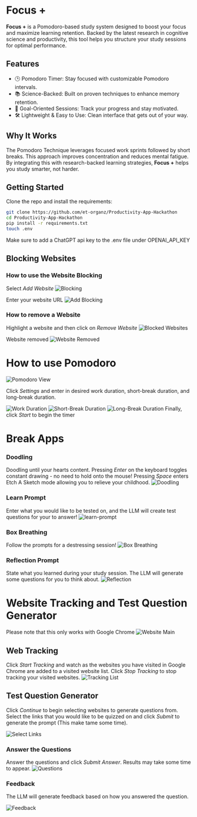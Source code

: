 # Focus +

**Focus +** is a Pomodoro-based study system designed to boost your focus and maximize learning retention. Backed by the latest research in cognitive science and productivity, this tool helps you structure your study sessions for optimal performance.

## Features

- 🕒 Pomodoro Timer: Stay focused with customizable Pomodoro intervals.
- 📚 Science-Backed: Built on proven techniques to enhance memory retention.
- 🎯 Goal-Oriented Sessions: Track your progress and stay motivated.
- 🛠️ Lightweight & Easy to Use: Clean interface that gets out of your way.

## Why It Works

The Pomodoro Technique leverages focused work sprints followed by short breaks. This approach improves concentration and reduces mental fatigue. By integrating this with research-backed learning strategies, **Focus +** helps you study smarter, not harder.

## Getting Started

Clone the repo and install the requirements:

```bash
git clone https://github.com/et-organz/Productivity-App-Hackathon
cd Productivity-App-Hackathon
pip install -r requirements.txt
touch .env
```
Make sure to add a ChatGPT api key to the .env file under OPENAI_API_KEY

## Blocking Websites
### How to use the Website Blocking 

Select *Add Website*
![Blocking](assets/blocking-home-screen.png)

Enter your website URL
![Add Blocking](assets/website-url.png)

### How to remove a Website

Highlight a website and then click on *Remove Website*
![Blocked Websites](assets/added-blocks.png)

Website removed
![Website Removed](assets/website-removed.png)

# How to use Pomodoro
![Pomodoro View](assets/Pomodoro.png)

Click *Settings* and enter in desired work duration, short-break duration, and long-break duration. 

![Work Duration](assets/work-duration.png)
![Short-Break Duration](assets/short%20duration.png)
![Long-Break Duration](assets/long%20duration.png)
Finally, click *Start* to begin the timer

# Break Apps

### Doodling 
Doodling until your hearts content. Pressing *Enter* on the keyboard toggles constant drawing - no need to hold onto the mouse! Pressing *Space* enters Etch A Sketch mode allowing you to relieve your childhood. 
![Doodling](assets/doodling.png
)

### Learn Prompt
Enter what you would like to be tested on, and the LLM will create test questions for your to answer!
![learn-prompt](assets/learn-prompt.png)

### Box Breathing
Follow the prompts for a destressing session!
![Box Breathing](assets/box-breathing.png)

### Reflection Prompt
State what you learned during your study session. The LLM will generate some questions for you to think about. 
![Reflection](assets/reflection.png)

# Website Tracking and Test Question Generator 
Please note that this only works with Google Chrome
![Website Main](assets/webmain.png)

## Web Tracking
Click *Start Tracking* and watch as the websites you have visited in Google Chrome are added to a visited website list. Click *Stop Tracking* to stop tracking your visited websites. 
![Tracking List](assets/tracking-list.png)

## Test Question Generator
Click *Continue* to begin selecting websites to generate questions from. Select the links that you would like to be quizzed on and click *Submit* to generate the prompt (This make tame some time).

![Select Links](assets/select-links.png)

### Answer the Questions
Answer the questions and click *Submit Answer*. Results may take some time to appear.
![Questions](assets/questions-gen.png)

### Feedback
The LLM will generate feedback based on how you answered the question. 

![Feedback](assets/feedback.png)

